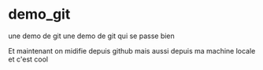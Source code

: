 # demo_git
une demo de git
une demo de git qui se passe bien

Et maintenant on midifie depuis github
mais aussi depuis ma machine locale et c'est cool
